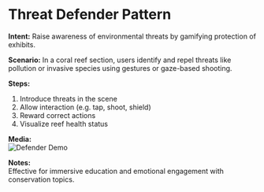 # Threat Defender Pattern

**Intent:** Raise awareness of environmental threats by gamifying protection of exhibits.

**Scenario:** In a coral reef section, users identify and repel threats like pollution or invasive species using gestures or gaze-based shooting.

**Steps:**
1. Introduce threats in the scene
2. Allow interaction (e.g. tap, shoot, shield)
3. Reward correct actions
4. Visualize reef health status

**Media:**  
![Defender Demo](https://example.com/threat-defender-demo.gif)

**Notes:**  
Effective for immersive education and emotional engagement with conservation topics.
